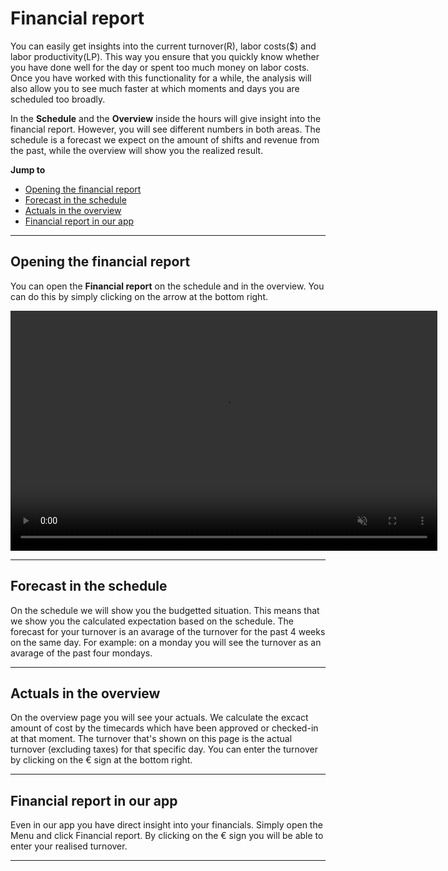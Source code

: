 # Financial report

You can easily get insights into the current turnover(R), labor costs($) and labor productivity(LP). This way you ensure that you quickly know whether you have done well for the day or spent too much money on labor costs. Once you have worked with this functionality for a while, the analysis will also allow you to see much faster at which moments and days you are scheduled too broadly.

In the **Schedule** and the **Overview** inside the hours will give insight into the financial report. However, you will see different numbers in both areas. The schedule is a forecast we expect on the amount of shifts and revenue from the past, while the overview will show you the realized result.

**Jump to**
* [Opening the financial report](en/loonkosten?id=opening-the-fiancial-report)
* [Forecast in the schedule](en/loonkosten?id=forecast-in-the-schedule)
* [Actuals in the overview](en/loonkosten?id=actuals-in-the-overview)
* [Financial report in our app](en/loonkosten?id=financial-report-in-our-app)



---

## Opening the financial report
You can open the **Financial report** on the schedule and in the overview. You can do this by simply clicking on the arrow at the bottom right.

<video controls
       muted 
       src="/assets/openOmzet.mov"
       width="683"
       height="384">
</video>

---

## Forecast in the schedule
On the schedule we will show you the budgetted situation. This means that we show you the calculated expectation based on the schedule. The forecast for your turnover is an avarage of the turnover for the past 4 weeks on the same day. For example: on a monday you will see the turnover as an avarage of the past four mondays.

---

## Actuals in the overview
On the overview page you will see your actuals. We calculate the excact amount of cost by the timecards which have been approved or checked-in at that moment. The turnover that's shown on this page is the actual turnover (excluding taxes) for that specific day. You can enter the turnover by clicking on the € sign at the bottom right.

---


## Financial report in our app

Even in our app you have direct insight into your financials. Simply open the Menu and click Financial report. By clicking on the € sign you will be able to enter your realised turnover.

---




